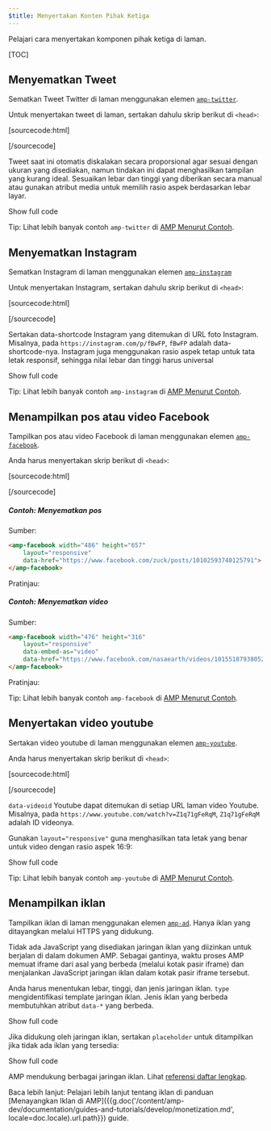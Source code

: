 ```yaml
---
$title: Menyertakan Konten Pihak Ketiga
---
```


Pelajari cara menyertakan komponen pihak ketiga di laman.

[TOC]

## Menyematkan Tweet

Sematkan Tweet Twitter di laman
menggunakan elemen [`amp-twitter`](/id/docs/reference/components/amp-twitter.html).

Untuk menyertakan tweet di laman,
sertakan dahulu skrip berikut di `<head>`:

[sourcecode:html]
<script async custom-element="amp-twitter" src="https://cdn.ampproject.org/v0/amp-twitter-0.1.js"></script>
[/sourcecode]

Tweet saat ini otomatis diskalakan secara proporsional
agar sesuai dengan ukuran yang disediakan,
namun tindakan ini dapat menghasilkan tampilan yang kurang ideal.
Sesuaikan lebar dan tinggi yang diberikan secara manual atau gunakan atribut media
untuk memilih rasio aspek berdasarkan lebar layar.

<!-- embedded twitter example -->
<div>
<amp-iframe height="174"
            layout="fixed-height"
            sandbox="allow-scripts allow-forms allow-same-origin"
            resizable
            src="https://ampproject-b5f4c.firebaseapp.com/examples/thirdparty.twitter.embed.html">
  <div overflow tabindex="0" role="button" aria-label="Show more">Show full code</div>
  <div placeholder></div>
</amp-iframe>
</div>

Tip: Lihat lebih banyak contoh `amp-twitter` di [AMP Menurut Contoh](https://ampbyexample.com/components/amp-twitter/).

## Menyematkan Instagram

Sematkan Instagram di laman
menggunakan elemen [`amp-instagram`](/id/docs/reference/components/amp-instagram.html)

Untuk menyertakan Instagram,
sertakan dahulu skrip berikut di `<head>`:

[sourcecode:html]
<script async custom-element="amp-instagram" src="https://cdn.ampproject.org/v0/amp-instagram-0.1.js"></script>
[/sourcecode]

Sertakan data-shortcode Instagram yang ditemukan di URL foto Instagram.
Misalnya, pada `https://instagram.com/p/fBwFP`,
`fBwFP` adalah data-shortcode-nya.
Instagram juga menggunakan rasio aspek tetap untuk tata letak responsif,
sehingga nilai lebar dan tinggi harus universal

<!-- embedded Instagram example -->
<div>
<amp-iframe height="174"
            layout="fixed-height"
            sandbox="allow-scripts allow-forms allow-same-origin"
            resizable
            src="https://ampproject-b5f4c.firebaseapp.com/examples/thirdparty.instagram.embed.html">
  <div overflow tabindex="0" role="button" aria-label="Show more">Show full code</div>
  <div placeholder></div>
</amp-iframe>
</div>

Tip: Lihat lebih banyak contoh `amp-instagram` di [AMP Menurut Contoh](https://ampbyexample.com/components/amp-instagram/).

## Menampilkan pos atau video Facebook

Tampilkan pos atau video Facebook di laman
menggunakan elemen [`amp-facebook`](/id/docs/reference/components/amp-facebook.html).

Anda harus menyertakan skrip berikut di `<head>`:

[sourcecode:html]
<script async custom-element="amp-facebook" src="https://cdn.ampproject.org/v0/amp-facebook-0.1.js"></script>
[/sourcecode]

##### Contoh: Menyematkan pos

Sumber:
```html
<amp-facebook width="486" height="657"
    layout="responsive"
    data-href="https://www.facebook.com/zuck/posts/10102593740125791">
</amp-facebook>
```
Pratinjau:
<amp-facebook width="486" height="657"
    layout="responsive"
    data-href="https://www.facebook.com/zuck/posts/10102593740125791">
</amp-facebook>

##### Contoh: Menyematkan video

Sumber:
```html
<amp-facebook width="476" height="316"
    layout="responsive"
    data-embed-as="video"
    data-href="https://www.facebook.com/nasaearth/videos/10155187938052139">
</amp-facebook>
```
Pratinjau:
<amp-facebook width="476" height="316"
    layout="responsive"
    data-embed-as="video"
    data-href="https://www.facebook.com/nasaearth/videos/10155187938052139">
</amp-facebook>

Tip: Lihat lebih banyak contoh `amp-facebook` di [AMP Menurut Contoh](https://ampbyexample.com/components/amp-facebook/).

## Menyertakan video youtube

Sertakan video youtube di laman
menggunakan elemen [`amp-youtube`](/id/docs/reference/components/amp-youtube.html).

Anda harus menyertakan skrip berikut di `<head>`:

[sourcecode:html]
<script async custom-element="amp-youtube" src="https://cdn.ampproject.org/v0/amp-youtube-0.1.js"></script>
[/sourcecode]

`data-videoid` Youtube dapat ditemukan di setiap URL laman video Youtube.
Misalnya, pada `https://www.youtube.com/watch?v=Z1q71gFeRqM`,
`Z1q71gFeRqM` adalah ID videonya.

Gunakan `layout="responsive"` guna menghasilkan tata letak yang benar untuk video dengan rasio aspek 16:9:

<!-- embedded youtube example -->
<div>
<amp-iframe height="174"
            layout="fixed-height"
            sandbox="allow-scripts allow-forms allow-same-origin"
            resizable
            src="https://ampproject-b5f4c.firebaseapp.com/examples/responsive.youtube.embed.html">
  <div overflow tabindex="0" role="button" aria-label="Show more">Show full code</div>
  <div placeholder></div>
</amp-iframe>
</div>

Tip: Lihat lebih banyak contoh `amp-youtube` di [AMP Menurut Contoh](https://ampbyexample.com/components/amp-youtube/).

## Menampilkan iklan

Tampilkan iklan di laman
menggunakan elemen [`amp-ad`](/id/docs/reference/components/amp-ad.html).
Hanya iklan yang ditayangkan melalui HTTPS yang didukung.

Tidak ada JavaScript yang disediakan jaringan iklan yang diizinkan untuk berjalan di dalam dokumen AMP.
Sebagai gantinya, waktu proses AMP memuat iframe dari
asal yang berbeda (melalui kotak pasir iframe)
dan menjalankan JavaScript jaringan iklan dalam kotak pasir iframe tersebut.

Anda harus menentukan lebar, tinggi, dan jenis jaringan iklan.
`type` mengidentifikasi template jaringan iklan.
Jenis iklan yang berbeda membutuhkan atribut `data-*` yang berbeda.

<!-- embedded ad example -->
<div>
<amp-iframe height="212"
            layout="fixed-height"
            sandbox="allow-scripts allow-forms allow-same-origin"
            resizable
            src="https://ampproject-b5f4c.firebaseapp.com/examples/thirdparty.ad-basic.embed.html">
  <div overflow tabindex="0" role="button" aria-label="Show more">Show full code</div>
  <div placeholder></div>
</amp-iframe>
</div>

Jika didukung oleh jaringan iklan,
sertakan `placeholder`
untuk ditampilkan jika tidak ada iklan yang tersedia:

<!-- embedded ad example -->
<div>
<amp-iframe height="232"
            layout="fixed-height"
            sandbox="allow-scripts allow-forms allow-same-origin"
            resizable
            src="https://ampproject-b5f4c.firebaseapp.com/examples/thirdparty.ad-placeholder.embed.html">
  <div overflow tabindex="0" role="button" aria-label="Show more">Show full code</div>
  <div placeholder></div>
</amp-iframe>
</div>

AMP mendukung berbagai jaringan iklan. Lihat [referensi daftar lengkap](/id/docs/reference/components/amp-ad.html#supported-ad-networks).

Baca lebih lanjut: Pelajari lebih lanjut tentang iklan di panduan [Menayangkan Iklan di AMP]({{g.doc('/content/amp-dev/documentation/guides-and-tutorials/develop/monetization.md', locale=doc.locale).url.path}}) guide.
